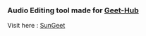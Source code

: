 ### Audio Editing tool made for [Geet-Hub](https://www.github.com/PrerakMathur20/geet-hub-frontend)

Visit here : [SunGeet](https://sungeet.netlify.com)

